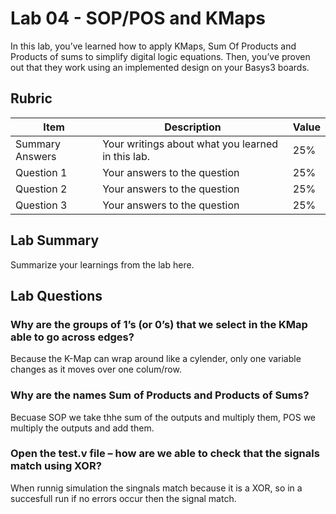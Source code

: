 # Lab 04 - SOP/POS and KMaps

In this lab, you’ve learned how to apply KMaps, Sum Of Products and Products of
sums to simplify digital logic equations. Then, you’ve proven out that they work
using an implemented design on your Basys3 boards.

## Rubric

| Item | Description | Value |
| ---- | ----------- | ----- |
| Summary Answers | Your writings about what you learned in this lab. | 25% |
| Question 1 | Your answers to the question | 25% |
| Question 2 | Your answers to the question | 25% |
| Question 3 | Your answers to the question | 25% |

## Lab Summary

Summarize your learnings from the lab here.

## Lab Questions

### Why are the groups of 1’s (or 0’s) that we select in the KMap able to go across edges?

Because the K-Map can wrap around like a cylender, only one variable changes as it moves over one colum/row.

### Why are the names Sum of Products and Products of Sums?

Becuase SOP we take thhe sum of the outputs and multiply them, POS we multiply the outputs and add them.

### Open the test.v file – how are we able to check that the signals match using XOR?

When runnig simulation the singnals match because it is a XOR, so in a succesfull run if no errors occur then the signal match.


